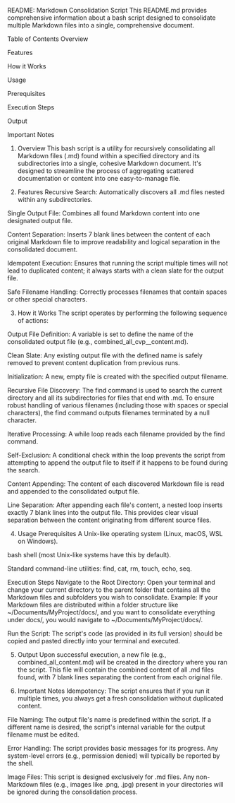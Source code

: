 README: Markdown Consolidation Script
This README.md provides comprehensive information about a bash script designed to consolidate multiple Markdown files into a single, comprehensive document.

Table of Contents
Overview

Features

How it Works

Usage

Prerequisites

Execution Steps

Output

Important Notes

1. Overview
This bash script is a utility for recursively consolidating all Markdown files (.md) found within a specified directory and its subdirectories into a single, cohesive Markdown document. It's designed to streamline the process of aggregating scattered documentation or content into one easy-to-manage file.

2. Features
Recursive Search: Automatically discovers all .md files nested within any subdirectories.

Single Output File: Combines all found Markdown content into one designated output file.

Content Separation: Inserts 7 blank lines between the content of each original Markdown file to improve readability and logical separation in the consolidated document.

Idempotent Execution: Ensures that running the script multiple times will not lead to duplicated content; it always starts with a clean slate for the output file.

Safe Filename Handling: Correctly processes filenames that contain spaces or other special characters.

3. How it Works
The script operates by performing the following sequence of actions:

Output File Definition: A variable is set to define the name of the consolidated output file (e.g., combined_all_cvp__content.md).

Clean Slate: Any existing output file with the defined name is safely removed to prevent content duplication from previous runs.

Initialization: A new, empty file is created with the specified output filename.

Recursive File Discovery: The find command is used to search the current directory and all its subdirectories for files that end with .md. To ensure robust handling of various filenames (including those with spaces or special characters), the find command outputs filenames terminated by a null character.

Iterative Processing: A while loop reads each filename provided by the find command.

Self-Exclusion: A conditional check within the loop prevents the script from attempting to append the output file to itself if it happens to be found during the search.

Content Appending: The content of each discovered Markdown file is read and appended to the consolidated output file.

Line Separation: After appending each file's content, a nested loop inserts exactly 7 blank lines into the output file. This provides clear visual separation between the content originating from different source files.

4. Usage
Prerequisites
A Unix-like operating system (Linux, macOS, WSL on Windows).

bash shell (most Unix-like systems have this by default).

Standard command-line utilities: find, cat, rm, touch, echo, seq.

Execution Steps
Navigate to the Root Directory: Open your terminal and change your current directory to the parent folder that contains all the Markdown files and subfolders you wish to consolidate.
Example: If your Markdown files are distributed within a folder structure like ~/Documents/MyProject/docs/, and you want to consolidate everything under docs/, you would navigate to ~/Documents/MyProject/docs/.

Run the Script: The script's code (as provided in its full version) should be copied and pasted directly into your terminal and executed.

5. Output
Upon successful execution, a new file (e.g., combined_all_content.md) will be created in the directory where you ran the script. This file will contain the combined content of all .md files found, with 7 blank lines separating the content from each original file.

6. Important Notes
Idempotency: The script ensures that if you run it multiple times, you always get a fresh consolidation without duplicated content.

File Naming: The output file's name is predefined within the script. If a different name is desired, the script's internal variable for the output filename must be edited.

Error Handling: The script provides basic messages for its progress. Any system-level errors (e.g., permission denied) will typically be reported by the shell.

Image Files: This script is designed exclusively for .md files. Any non-Markdown files (e.g., images like .png, .jpg) present in your directories will be ignored during the consolidation process.
